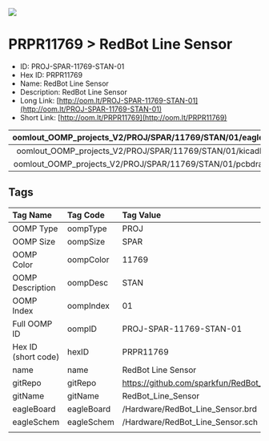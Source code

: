 


  
![][im]
# PRPR11769 > RedBot Line Sensor

- ID: PROJ-SPAR-11769-STAN-01
- Hex ID: PRPR11769
- Name: RedBot Line Sensor
- Description: RedBot Line Sensor
- Long Link: [http://oom.lt/PROJ-SPAR-11769-STAN-01](http://oom.lt/PROJ-SPAR-11769-STAN-01)
- Short Link: [http://oom.lt/PRPR11769](http://oom.lt/PRPR11769)
  

|oomlout_OOMP_projects_V2/PROJ/SPAR/11769/STAN/01/eagleImage.png|oomlout_OOMP_projects_V2/PROJ/SPAR/11769/STAN/01/eagleSchemImage.png|oomlout_OOMP_projects_V2/PROJ/SPAR/11769/STAN/01/kicadPcb3dFront.png|oomlout_OOMP_projects_V2/PROJ/SPAR/11769/STAN/01/kicadPcb3dBack.png|
| :---: | :---: | :---: | :---: |
|oomlout_OOMP_projects_V2/PROJ/SPAR/11769/STAN/01/kicadPcb3d.png|oomlout_OOMP_projects_V2/PROJ/SPAR/11769/STAN/01/bomBack.png|oomlout_OOMP_projects_V2/PROJ/SPAR/11769/STAN/01/bomFront.png|oomlout_OOMP_projects_V2/PROJ/SPAR/11769/STAN/01/pcbdraw.svg|
|oomlout_OOMP_projects_V2/PROJ/SPAR/11769/STAN/01/pcbdrawBack.svg||||

## Tags
  

|Tag Name|Tag Code|Tag Value|
| :--- | :--- | :--- |
|OOMP Type|oompType|PROJ|
|OOMP Size|oompSize|SPAR|
|OOMP Color|oompColor|11769|
|OOMP Description|oompDesc|STAN|
|OOMP Index|oompIndex|01|
|Full OOMP ID|oompID|PROJ-SPAR-11769-STAN-01|
|Hex ID (short code)|hexID|PRPR11769|
|name|name|RedBot Line Sensor|
|gitRepo|gitRepo|https://github.com/sparkfun/RedBot_Line_Sensor|
|gitName|gitName|RedBot_Line_Sensor|
|eagleBoard|eagleBoard|/Hardware/RedBot_Line_Sensor.brd|
|eagleSchem|eagleSchem|/Hardware/RedBot_Line_Sensor.sch|
||||



[im]: PROJ/SPAR/11769/STAN/01/kicadPcb3d_450.png
